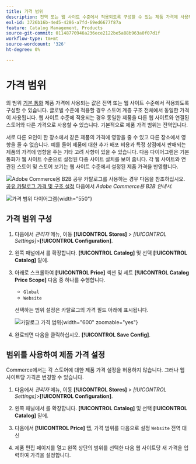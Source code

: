 ```yaml
---
title: 가격 범위
description: 전역 또는 웹 사이트 수준에서 적용되도록 구성할 수 있는 제품 가격에 사용되는 범위에 대해 알아봅니다.
exl-id: 3726b16b-4ed5-4286-a7fd-69ed6677f87a
feature: Catalog Management, Products
source-git-commit: 01148770946a236ece2122be5a88b963a0f07d1f
workflow-type: tm+mt
source-wordcount: '326'
ht-degree: 0%

---
```


# 가격 범위

의 범위 [기본 통화](../stores-purchase/currency-configuration.md) 제품 가격에 사용되는 값은 전역 또는 웹 사이트 수준에서 적용되도록 구성할 수 있습니다. 글로벌 수준에 적용할 경우 스토어 계층 구조 전체에서 동일한 가격이 사용됩니다. 웹 사이트 수준에 적용되는 경우 동일한 제품을 다른 웹 사이트와 연결된 스토어와 다른 가격으로 사용할 수 있습니다. 기본적으로 제품 가격 범위는 전역입니다.

서로 다른 요인이 한 장소에서 같은 제품의 가격에 영향을 줄 수 있고 다른 장소에서 영향을 줄 수 없습니다. 예를 들어 제품에 대한 추가 배포 비용과 특정 상점에서 판매되는 제품의 가격에 영향을 주는 기타 고려 사항이 있을 수 있습니다. 다음 다이어그램은 기본 통화가 웹 사이트 수준으로 설정된 다중 사이트 설치를 보여 줍니다. 각 웹 사이트와 연관된 스토어 및 스토어 보기는 웹 사이트 수준에서 설정된 제품 가격을 반영합니다.

![Adobe Commerce용 B2B](../assets/b2b.svg) 공유 카탈로그를 사용하는 경우 다음을 참조하십시오. [공유 카탈로그 가격 및 구조 설정](../b2b/catalog-shared-pricing-structure.md) 다음에서 _Adobe Commerce용 B2B 안내서_.

![가격 범위 다이어그램](./assets/catalog-price-scope.svg){width="550"}

## 가격 범위 구성

1. 다음에서 _관리자_ 메뉴, 이동 **[!UICONTROL Stores]** > _[!UICONTROL Settings]_>**[!UICONTROL Configuration]**.

1. 왼쪽 패널에서 를 확장합니다. **[!UICONTROL Catalog]** 및 선택 **[!UICONTROL Catalog]** 밑에.

1. 아래로 스크롤하여 **[!UICONTROL Price]** 섹션 및 세트 **[!UICONTROL Catalog Price Scope]** 다음 중 하나를 수행합니다.

   - `Global`
   - `Website`

   선택하는 범위 설정은 카탈로그의 가격 필드 아래에 표시됩니다.

   ![카탈로그 가격 범위](./assets/catalog-price.png){width="600" zoomable="yes"}

1. 완료되면 다음을 클릭하십시오. **[!UICONTROL Save Config]**.

## 범위를 사용하여 제품 가격 설정

Commerce에서는 각 스토어에 대한 제품 가격 설정을 허용하지 않습니다. 그러나 웹 사이트당 가격은 변경할 수 있습니다.

1. 다음에서 _관리자_ 메뉴, 이동 **[!UICONTROL Stores]** > _[!UICONTROL Settings]_>**[!UICONTROL Configuration]**.

1. 왼쪽 패널에서 를 확장합니다. **[!UICONTROL Catalog]** 및 선택 **[!UICONTROL Catalog]** 밑에.

1. 다음에서 **[!UICONTROL Price]** 탭, 가격 범위를 다음으로 설정 `Website` 전역 대신

1. 제품 편집 페이지를 열고 왼쪽 상단의 범위를 선택한 다음 웹 사이트당 새 가격을 입력하여 가격을 설정합니다.
